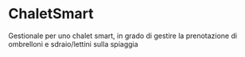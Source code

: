 # ChaletSmart
Gestionale per uno chalet smart, in grado di gestire la prenotazione di ombrelloni e sdraio/lettini sulla spiaggia
